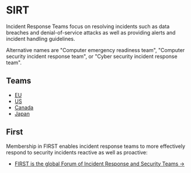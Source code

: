 # SIRT

Incident Response Teams focus on resolving incidents such as data breaches and denial-of-service attacks as well as providing alerts and incident handling guidelines.

Alternative names are "Computer emergency readiness team", "Computer security incident response team", or
"Cyber security incident response team".

## Teams

* [EU](https://cert.europa.eu/)
* [US](https://www.cisa.gov/uscert/)
* [Canada](https://www.cyber.gc.ca/en)
* [Japan](https://www.jpcert.or.jp/english/)

## First

Membership in FIRST enables incident response teams to more effectively respond to security incidents reactive as well as proactive:

* [FIRST is the global Forum of Incident Response and Security Teams →](https://www.first.org/)
